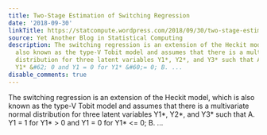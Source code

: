 ```yaml
---
title: Two-Stage Estimation of Switching Regression
date: '2018-09-30'
linkTitle: https://statcompute.wordpress.com/2018/09/30/two-stage-estimation-of-switching-regression/
source: Yet Another Blog in Statistical Computing
description: The switching regression is an extension of the Heckit model, which is
  also known as the type-V Tobit model and assumes that there is a multivariate normal
  distribution for three latent variables Y1*, Y2*, and Y3* such that A. Y1 = 1 for
  Y1* &#62; 0 and Y1 = 0 for Y1* &#60;= 0; B. ...
disable_comments: true
---
```

The switching regression is an extension of the Heckit model, which is also known as the type-V Tobit model and assumes that there is a multivariate normal distribution for three latent variables Y1*, Y2*, and Y3* such that A. Y1 = 1 for Y1* &#62; 0 and Y1 = 0 for Y1* &#60;= 0; B. ...